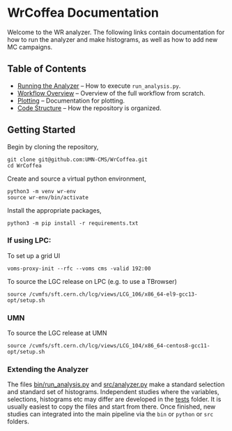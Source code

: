 # WrCoffea Documentation

Welcome to the WR analyzer. The following links contain documentation for how to run the analyzer and make histograms, as well as how to add new MC campaigns.

## Table of Contents
- [Running the Analyzer](docs/run_analysis.md) – How to execute `run_analysis.py`.
- [Workflow Overview](docs/workflow.md) – Overview of the full workflow from scratch.
- [Plotting](docs/plotting.md) – Documentation for plotting.
- [Code Structure](docs/#code-structure) – How the repository is organized.

## Getting Started
Begin by cloning the repository,
```
git clone git@github.com:UMN-CMS/WrCoffea.git
cd WrCoffea
```
Create and source a virtual python environment,
```
python3 -m venv wr-env
source wr-env/bin/activate
```
Install the appropriate packages,
```
python3 -m pip install -r requirements.txt
```

### If using LPC:
To set up a grid UI
```
voms-proxy-init --rfc --voms cms -valid 192:00
```
To source the LGC release on LPC (e.g. to use a TBrowser)
```
source /cvmfs/sft.cern.ch/lcg/views/LCG_106/x86_64-el9-gcc13-opt/setup.sh
```
### UMN
To source the LGC release at UMN
```
source /cvmfs/sft.cern.ch/lcg/views/LCG_104/x86_64-centos8-gcc11-opt/setup.sh
```

### Extending the Analyzer

The files [bin/run_analysis.py](https://github.com/UMN-CMS/WrCoffea/blob/main/bin/run_analysis.py) and [src/analyzer.py](https://github.com/UMN-CMS/WrCoffea/blob/main/src/analyzer.py) make a standard selection and standard set of histograms. Independent studies where the variables, selections, histograms etc may differ are developed in the [tests](https://github.com/UMN-CMS/WrCoffea/tree/main/test) folder. It is usually easiest to copy the files and start from there. Once finished, new studies can integrated into the main pipeline via the `bin` or `python` or `src` folders.
